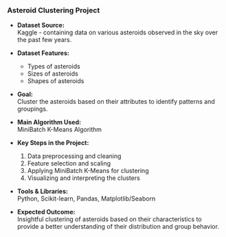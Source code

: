 ### Asteroid Clustering Project

- **Dataset Source:**  
  Kaggle - containing data on various asteroids observed in the sky over the past few years.
  
- **Dataset Features:**  
  - Types of asteroids
  - Sizes of asteroids
  - Shapes of asteroids

- **Goal:**  
  Cluster the asteroids based on their attributes to identify patterns and groupings.

- **Main Algorithm Used:**  
  MiniBatch K-Means Algorithm

- **Key Steps in the Project:**  
  1. Data preprocessing and cleaning
  2. Feature selection and scaling
  3. Applying MiniBatch K-Means for clustering
  4. Visualizing and interpreting the clusters

- **Tools & Libraries:**  
  Python, Scikit-learn, Pandas, Matplotlib/Seaborn

- **Expected Outcome:**  
  Insightful clustering of asteroids based on their characteristics to provide a better understanding of their distribution and group behavior.
